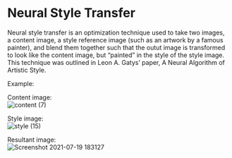 # Neural Style Transfer

Neural style transfer is an optimization technique used to take two images, a content image, a style reference image (such as an artwork by a famous painter), and blend them together such that the outut image is transformed to look like the content image, but “painted” in the style of the style image. This technique was outlined in Leon A. Gatys’ paper, A Neural Algorithm of Artistic Style.

Example:   

Content image:    
![content (7)](https://user-images.githubusercontent.com/76204283/126164315-79ef7495-4ac5-4bb5-9cc5-0cb6bc6b8138.jpg)

Style image:  
![style (15)](https://user-images.githubusercontent.com/76204283/126164348-3fe54e79-84fa-4c64-828c-2b80f167bd50.jpg)

Resultant image:  
![Screenshot 2021-07-19 183127](https://user-images.githubusercontent.com/76204283/126164115-d6dde3cd-d8db-43a5-bf18-849c62df9c9f.png)



